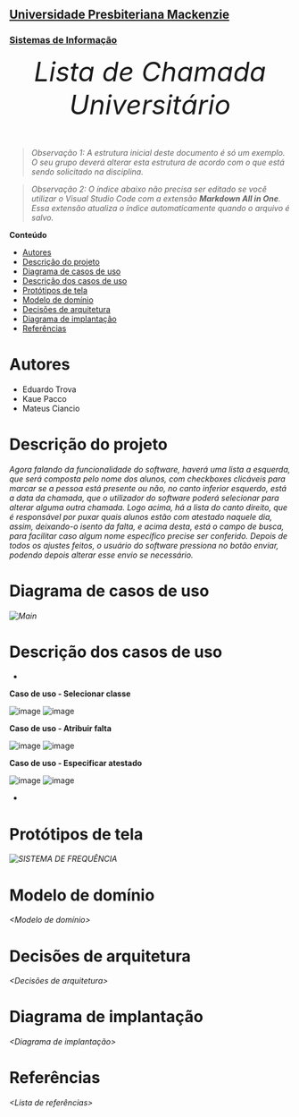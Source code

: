 <h2><a href= "https://www.mackenzie.br">Universidade Presbiteriana Mackenzie</a></h2>
<h3><a href= "https://www.mackenzie.br/graduacao/sao-paulo-higienopolis/sistemas-de-informacao">Sistemas de Informação</a></h3>


<font size="+12"><center>
*Lista de Chamada Universitário*
</center></font>

>*Observação 1: A estrutura inicial deste documento é só um exemplo. O seu grupo deverá alterar esta estrutura de acordo com o que está sendo solicitado na disciplina.*

>*Observação 2: O índice abaixo não precisa ser editado se você utilizar o Visual Studio Code com a extensão **Markdown All in One**. Essa extensão atualiza o índice automaticamente quando o arquivo é salvo.*

**Conteúdo**

- [Autores](#autores)
- [Descrição do projeto](#descrição-do-projeto)
- [Diagrama de casos de uso](#diagrama-de-casos-de-uso)
- [Descrição dos casos de uso](#descrição-dos-casos-de-uso)
- [Protótipos de tela](#protótipos-de-tela)
- [Modelo de domínio](#modelo-de-domínio)
- [Decisões de arquitetura](#decisões-de-arquitetura)
- [Diagrama de implantação](#diagrama-de-implantação)
- [Referências](#referências)


# Autores

* Eduardo Trova
* Kaue Pacco
* Mateus Ciancio


# Descrição do projeto

*Agora falando da funcionalidade do software, haverá uma lista a esquerda, que será composta pelo nome dos alunos, com checkboxes clicáveis para marcar se a pessoa está presente ou não, no canto inferior esquerdo, está a data da chamada, que o utilizador do software poderá selecionar para alterar alguma outra chamada. Logo acima, há a lista do canto direito, que é responsável por puxar quais alunos estão com atestado naquele dia, assim, deixando-o isento da falta, e acima desta, está o campo de busca, para facilitar caso algum nome específico precise ser conferido. Depois de todos os ajustes feitos, o usuário do software pressiona no botão enviar, podendo depois alterar esse envio se necessário.*

# Diagrama de casos de uso

*![Main](https://user-images.githubusercontent.com/100205866/219978259-00f263c9-6c6b-4ad0-9c62-8274fd23b783.png)*

# Descrição dos casos de uso

*
**Caso de uso - Selecionar classe**

![image](https://user-images.githubusercontent.com/100205866/219979488-7a053d44-c411-4bc9-9e7e-5f3de16d1b2f.png)
![image](https://user-images.githubusercontent.com/100205866/219979623-699b9ac1-247a-48ca-ac75-eb055a942863.png)

 
**Caso de uso - Atribuir falta**

![image](https://user-images.githubusercontent.com/100205866/219980124-466fe4ee-b08e-497e-b5f9-1fba1a61f887.png)
![image](https://user-images.githubusercontent.com/100205866/219980164-bb78029d-f644-4383-a60b-99b670d79649.png)

**Caso de uso - Especificar atestado**

![image](https://user-images.githubusercontent.com/100205866/219980538-e14a6da6-37c3-4ca8-9fc3-4eef8df32f5f.png)
![image](https://user-images.githubusercontent.com/100205866/219980579-b1578290-1d7c-4b92-a423-204a54a82f9b.png)

 *

# Protótipos de tela

*![SISTEMA DE FREQUÊNCIA](https://user-images.githubusercontent.com/100205866/219977541-e74ac436-0d00-4ea0-b457-e6ded6d1932d.png)*

# Modelo de domínio

*&lt;Modelo de domínio&gt;*

# Decisões de arquitetura

*&lt;Decisões de arquitetura&gt;*

# Diagrama de implantação

*&lt;Diagrama de implantação&gt;*

# Referências

*&lt;Lista de referências&gt;*
